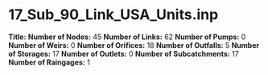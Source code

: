 # 17_Sub_90_Link_USA_Units.inp
**Title:** 
**Number of Nodes:** 45
**Number of Links:** 62
**Number of Pumps:** 0
**Number of Weirs:** 0
**Number of Orifices:** 18
**Number of Outfalls:** 5
**Number of Storages:** 17
**Number of Outlets:** 0
**Number of Subcatchments:** 17
**Number of Raingages:** 1
